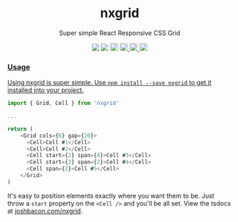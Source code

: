 <h1 align="center">nxgrid</h1>

<p align="center">
    Super simple React Responsive CSS Grid
</p>

<p align="center">
<a href="https://travis-ci.com/CrispyBacon1999/nxgrid"><img src="https://travis-ci.com/CrispyBacon1999/nxgrid.svg?branch=master" /></a>
<a href="https://circleci.com/gh/CrispyBacon1999/nxgrid/tree/master"><img src="https://circleci.com/gh/CrispyBacon1999/nxgrid/tree/master.svg?style=svg" /></a>
<a href="https://npmjs.com/package/nxgrid"><img src="https://badge.fury.io/js/nxgrid.svg" alt="npm version" height="18"></a>
<a href="https://npmjs.com/package/nxgrid"><img src="https://img.shields.io/bundlephobia/min/nxgrid.svg" alt="min code size" height="18">
<a href="https://npmjs.com/package/nxgrid"><img src="https://img.shields.io/bundlephobia/minzip/nxgrid.svg" alt="minzip code size" height="18">
<a href="https://npmjs.com/package/nxgrid"><img src="https://img.shields.io/node/v/nxgrid.svg" alt="min package version" height="18">
</p>

<h3>Usage</h3>

Using nxgrid is super simple. Use `npm install --save nxgrid` to get it installed into your project.
```javascript
import { Grid, Cell } from 'nxgrid'

...

return (
	<Grid cols={6} gap={20}>
      <Cell>Cell #1</Cell>
      <Cell>Cell #2</Cell>
      <Cell start={2} span={4}>Cell #3</Cell>
      <Cell start={2} span={2}>Cell #4</Cell>
      <Cell span={2}>Cell #5</Cell>
    </Grid>
)
```

It's easy to position elements exactly where you want them to be. Just throw a `start` property on the `<Cell />` and you'll be all set.
View the tsdocs at <a href="http://joshbacon.com/nxgrid">joshbacon.com/nxgrid</a>.